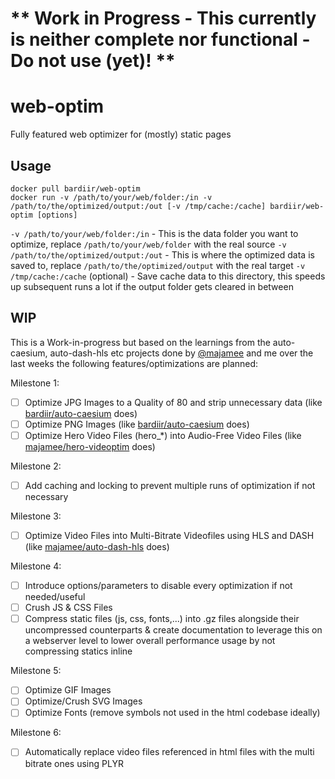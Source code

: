 # ** Work in Progress - This currently is neither complete nor functional - Do not use (yet)! **
# web-optim

Fully featured web optimizer for (mostly) static pages

## Usage
```
docker pull bardiir/web-optim
docker run -v /path/to/your/web/folder:/in -v /path/to/the/optimized/output:/out [-v /tmp/cache:/cache] bardiir/web-optim [options]
```

`-v /path/to/your/web/folder:/in` - This is the data folder you want to optimize, replace `/path/to/your/web/folder` with the real source
`-v /path/to/the/optimized/output:/out` - This is where the optimized data is saved to, replace `/path/to/the/optimized/output` with the real target
`-v /tmp/cache:/cache` (optional) - Save cache data to this directory, this speeds up subsequent runs a lot if the output folder gets cleared in between


## WIP
This is a Work-in-progress but based on the learnings from the auto-caesium, auto-dash-hls etc projects done by [@majamee](https://github.com/majamee) and me over the last weeks the following features/optimizations are planned:

Milestone 1:
- [ ] Optimize JPG Images to a Quality of 80 and strip unnecessary data (like [bardiir/auto-caesium](https://github.com/bardiir/auto-caesium) does)
- [ ] Optimize PNG Images (like [bardiir/auto-caesium](https://github.com/bardiir/auto-caesium) does)
- [ ] Optimize Hero Video Files (hero_*) into Audio-Free Video Files (like [majamee/hero-videoptim](https://github.com/majamee/hero-videoptim) does)

Milestone 2:
- [ ] Add caching and locking to prevent multiple runs of optimization if not necessary

Milestone 3:
- [ ] Optimize Video Files into Multi-Bitrate Videofiles using HLS and DASH (like [majamee/auto-dash-hls](https://github.com/majamee/auto-dash-hls) does)

Milestone 4:
- [ ] Introduce options/parameters to disable every optimization if not needed/useful
- [ ] Crush JS & CSS Files
- [ ] Compress static files (js, css, fonts,...) into .gz files alongside their uncompressed counterparts & create documentation to leverage this on a webserver level to lower overall performance usage by not compressing statics inline

Milestone 5:
- [ ] Optimize GIF Images
- [ ] Optimize/Crush SVG Images
- [ ] Optimize Fonts (remove symbols not used in the html codebase ideally)

Milestone 6:
- [ ] Automatically replace video files referenced in html files with the multi bitrate ones using PLYR
